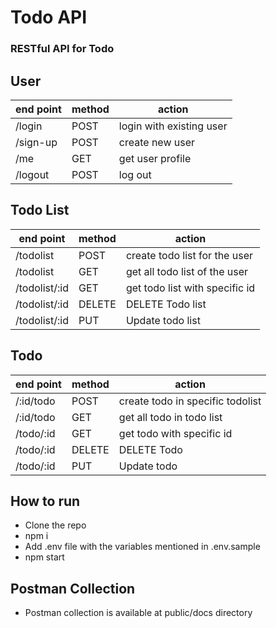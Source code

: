 # Todo API

### RESTful API for Todo

## User

| end point | method | action                   |
| --------- | ------ | ------------------------ |
| /login    | POST   | login with existing user |
| /sign-up  | POST   | create new user          |
| /me       | GET    | get user profile         |
| /logout   | POST   | log out                  |

## Todo List

| end point     | method | action                         |
| ------------- | ------ | ------------------------------ |
| /todolist     | POST   | create todo list for the user  |
| /todolist     | GET    | get all todo list of the user  |
| /todolist/:id | GET    | get todo list with specific id |
| /todolist/:id | DELETE | DELETE Todo list               |
| /todolist/:id | PUT    | Update todo list               |

## Todo

| end point | method | action                           |
| --------- | ------ | -------------------------------- |
| /:id/todo | POST   | create todo in specific todolist |
| /:id/todo | GET    | get all todo in todo list        |
| /todo/:id | GET    | get todo with specific id        |
| /todo/:id | DELETE | DELETE Todo                      |
| /todo/:id | PUT    | Update todo                      |

## How to run

- Clone the repo
- npm i
- Add .env file with the variables mentioned in .env.sample
- npm start

## Postman Collection

- Postman collection is available at public/docs directory
